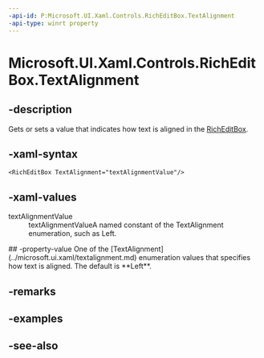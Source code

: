```yaml
---
-api-id: P:Microsoft.UI.Xaml.Controls.RichEditBox.TextAlignment
-api-type: winrt property
---
```


<!-- Property syntax
public Windows.UI.Xaml.TextAlignment TextAlignment { get;  set; }
-->

# Microsoft.UI.Xaml.Controls.RichEditBox.TextAlignment

## -description
Gets or sets a value that indicates how text is aligned in the [RichEditBox](richeditbox.md).

## -xaml-syntax
```xaml
<RichEditBox TextAlignment="textAlignmentValue"/>
```


## -xaml-values
<dl><dt>textAlignmentValue</dt><dd>textAlignmentValueA named constant of the TextAlignment enumeration, such as Left.</dd>
</dl>
## -property-value
One of the [TextAlignment](../microsoft.ui.xaml/textalignment.md) enumeration values that specifies how text is aligned. The default is **Left**.

## -remarks

## -examples

## -see-also
